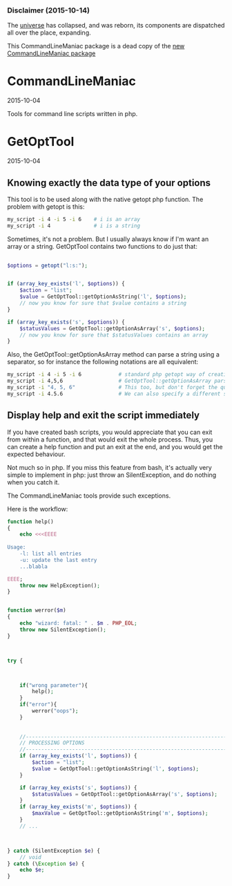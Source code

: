 ### Disclaimer (2015-10-14)

The 
[universe](https://github.com/lingtalfi/universe/) 
has collapsed, and was reborn, its components are dispatched all over the place, expanding.

This CommandLineManiac package is a dead copy of the 
[new CommandLineManiac package](https://github.com/lingtalfi/CommandLineManiac)



CommandLineManiac
====================
2015-10-04



Tools for command line scripts written in php.





GetOptTool
==================
2015-10-04



Knowing exactly the data type of your options
------------------------------------------------

This tool is to be used along with the native getopt php function.
The problem with getopt is this:

```bash
my_script -i 4 -i 5 -i 6    # i is an array
my_script -i 4              # i is a string
```
    
    
Sometimes, it's not a problem.
But I usually always know if I'm want an array or a string.
GetOptTool contains two functions to do just that:
    
    
```php
    
$options = getopt("l:s:");


if (array_key_exists('l', $options)) {
    $action = "list";
    $value = GetOptTool::getOptionAsString('l', $options); 
    // now you know for sure that $value contains a string
}

if (array_key_exists('s', $options)) {
    $statusValues = GetOptTool::getOptionAsArray('s', $options);
    // now you know for sure that $statusValues contains an array
}
```


Also, the GetOptTool::getOptionAsArray method can parse a string using a separator, 
so for instance the following notations are all equivalent:


```bash
my_script -i 4 -i 5 -i 6            # standard php getopt way of creating arrays
my_script -i 4,5,6                  # GetOptTool::getOptionAsArray parses this as an array automatically
my_script -i "4, 5, 6"              # This too, but don't forget the quotes 
my_script -i 4.5.6                  # We can also specify a different separator, like a dot
```




Display help and exit the script immediately
----------------------------------------------

If you have created bash scripts, you would appreciate that you can exit from within a function,
and that would exit the whole process.
Thus, you can create a help function and put an exit at the end, and you would get the expected behaviour.

Not much so in php.
If you miss this feature from bash, it's actually very simple to implement in php:
just throw an SilentException, and do nothing when you catch it. 

The CommandLineManiac tools provide such exceptions.

Here is the workflow:





```php
function help()
{
    echo <<<EEEE
    
Usage:
    -l: list all entries
    -u: update the last entry
    ...blabla

EEEE;
    throw new HelpException();
}


function werror($m)
{
    echo "wizard: fatal: " . $m . PHP_EOL;
    throw new SilentException();
}



try {



    if("wrong parameter"){
        help();
    }
    if("error"){
        werror("oops");
    }
    
    
    //------------------------------------------------------------------------------/
    // PROCESSING OPTIONS
    //------------------------------------------------------------------------------/
    if (array_key_exists('l', $options)) {
        $action = "list";
        $value = GetOptTool::getOptionAsString('l', $options);
    }

    if (array_key_exists('s', $options)) {
        $statusValues = GetOptTool::getOptionAsArray('s', $options);
    }
    if (array_key_exists('m', $options)) {
        $maxValue = GetOptTool::getOptionAsString('m', $options);
    }
    // ...



} catch (SilentException $e) {
    // void
} catch (\Exception $e) {
    echo $e;
}
```

